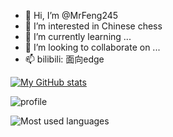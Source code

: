 - 👋 Hi, I’m @MrFeng245
- 👀 I’m interested in Chinese chess
- 🌱 I’m currently learning ...
- 💞️ I’m looking to collaborate on ...
- 📫 bilibili: 面向edge

[![My GitHub stats](https://github-readme-stats.vercel.app/api?username=MrFeng245)](https://github.com/anuraghazra/github-readme-stats)

![profile](https://metrics.lecoq.io/MrFeng245?template=classic&isocalendar=1&base=header%2C%20activity%2C%20community%2C%20repositories%2C%20metadata&base.indepth=false&base.hireable=false&base.skip=false&isocalendar=false&isocalendar.duration=half-year&config.timezone=Asia%2FShanghai)

![Most used languages](https://github-readme-stats.vercel.app/api/top-langs/?username=MrFeng245&layout=compact&hide_border=true&langs_count=10)
